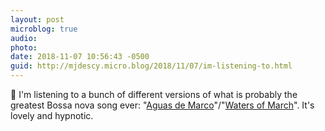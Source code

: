 ```yaml
---
layout: post
microblog: true
audio: 
photo: 
date: 2018-11-07 10:56:43 -0500
guid: http://mjdescy.micro.blog/2018/11/07/im-listening-to.html
---
```

🎵 I'm listening to a bunch of different versions of what is probably the greatest Bossa nova song ever: "[Aguas de Marco](https://itunes.apple.com/us/album/%C3%A1guas-de-marco/263743484?i=263743529)"/"[Waters of March](https://itunes.apple.com/us/album/the-waters-of-march/152819588?i=152819611)". It's lovely and hypnotic.
